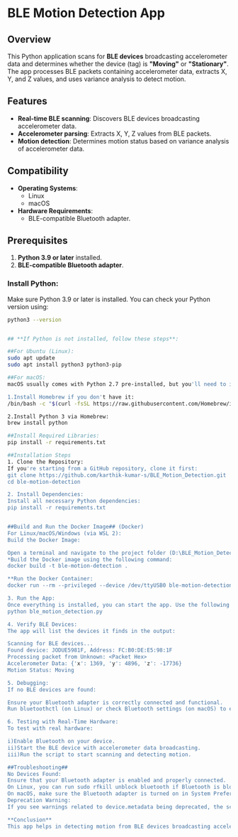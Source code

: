 # **BLE Motion Detection App**

## **Overview**
This Python application scans for **BLE devices** broadcasting accelerometer data and determines whether the device (tag) is **"Moving"** or **"Stationary"**. The app processes BLE packets containing accelerometer data, extracts X, Y, and Z values, and uses variance analysis to detect motion.

## **Features**
- **Real-time BLE scanning**: Discovers BLE devices broadcasting accelerometer data.
- **Accelerometer parsing**: Extracts X, Y, Z values from BLE packets.
- **Motion detection**: Determines motion status based on variance analysis of accelerometer data.

## **Compatibility**
- **Operating Systems**: 
  - Linux
  - macOS 
- **Hardware Requirements**: 
  - BLE-compatible Bluetooth adapter.

## **Prerequisites**
1. **Python 3.9 or later** installed.
2. **BLE-compatible Bluetooth adapter**.

### **Install Python**:
Make sure Python 3.9 or later is installed. You can check your Python version using:
```bash
python3 --version


## **If Python is not installed, follow these steps**:

##For Ubuntu (Linux):
sudo apt update
sudo apt install python3 python3-pip

##For macOS:
macOS usually comes with Python 2.7 pre-installed, but you'll need to install Python 3:

1.Install Homebrew if you don't have it:
/bin/bash -c "$(curl -fsSL https://raw.githubusercontent.com/Homebrew/install/HEAD/install.sh)"

2.Install Python 3 via Homebrew:
brew install python

##Install Required Libraries:
pip install -r requirements.txt

##Installation Steps
1. Clone the Repository:
If you're starting from a GitHub repository, clone it first:
git clone https://github.com/karthik-kumar-s/BLE_Motion_Detection.git
cd ble-motion-detection

2. Install Dependencies:
Install all necessary Python dependencies:
pip install -r requirements.txt


##Build and Run the Docker Image## (Docker)
For Linux/macOS/Windows (via WSL 2):
Build the Docker Image:

Open a terminal and navigate to the project folder (D:\BLE_Motion_Detection).
*Build the Docker image using the following command:
docker build -t ble-motion-detection .

**Run the Docker Container:
docker run --rm --privileged --device /dev/ttyUSB0 ble-motion-detection

3. Run the App:
Once everything is installed, you can start the app. Use the following command to scan for BLE devices:
python ble_motion_detection.py

4. Verify BLE Devices:
The app will list the devices it finds in the output:

Scanning for BLE devices...
Found device: JODUE5981F, Address: FC:B0:DE:E5:98:1F
Processing packet from Unknown: <Packet Hex>
Accelerometer Data: {'x': 1369, 'y': 4896, 'z': -17736}
Motion Status: Moving

5. Debugging:
If no BLE devices are found:

Ensure your Bluetooth adapter is correctly connected and functional.
Run bluetoothctl (on Linux) or check Bluetooth settings (on macOS) to ensure the adapter is properly enabled.

6. Testing with Real-Time Hardware:
To test with real hardware:

i)Enable Bluetooth on your device.
ii)Start the BLE device with accelerometer data broadcasting.
iii)Run the script to start scanning and detecting motion.

##Troubleshooting##
No Devices Found:
Ensure that your Bluetooth adapter is enabled and properly connected.
On Linux, you can run sudo rfkill unblock bluetooth if Bluetooth is blocked.
On macOS, make sure the Bluetooth adapter is turned on in System Preferences > Bluetooth.
Deprecation Warning:
If you see warnings related to device.metadata being deprecated, the script is compatible with future versions of Bleak by using device.advertisement (as explained in earlier fixes).

**Conclusion**
This app helps in detecting motion from BLE devices broadcasting accelerometer data. It works on Linux and macOS and is easily testable with real-time hardware. Just make sure to have a BLE-compatible adapter and the necessary Python libraries installed.


